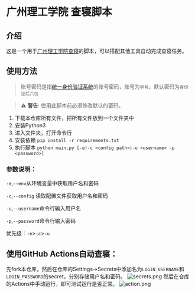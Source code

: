 # 广州理工学院 查寝脚本

## 介绍

这是一个用于[广州理工学院查寝](https://xsfw.gzist.edu.cn/xsfw/sys/swmzncqapp/*default/index.do)的脚本，可以搭配其他工具自动完成查寝任务。

## 使用方法

> 账号密码是指[统一身份验证系统](https://ids.gzist.edu.cn/lyuapServer/login)的账号密码，账号为```学号```，默认密码为```身份证后六位```

> ⚠️ **警告**: 使用此脚本前必须修改默认的密码。

1. 下载本仓库所有文件，把所有文件放到一个文件夹中
2. 安装Python3
3. 进入文件夹，打开命令行
3. 安装依赖
   ```pip install -r requirements.txt```
4. 执行脚本
   ```python main.py [-e|-c <config path>|-u <username> -p <password>]```

### 参数说明：

```-e```,```--env```从环境变量中获取用户名和密码

```-c```,```--config``` 读取配置文件获取用户名和密码

```-u```,```--username```命令行输入用户名

```-p```,```--password```命令行输入密码

优先级：```-e```>```-c```>```-u```

## 使用GitHub Actions自动查寝：
先fork本仓库，然后在仓库的Settings->Secrets中添加名为```LOGIN_USERNAME```和```LOGIN_PASSWORD```的secret，分别存储用户名和密码。
![secrets.png](./doc/secrets.png)
然后在仓库的Actions中手动运行，即可测试运行是否正常。
![action.png](./doc/action.png)